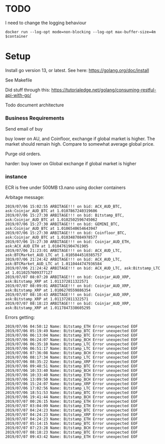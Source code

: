 # TODO
I need to change the logging behaviour
```
docker run --log-opt mode=non-blocking --log-opt max-buffer-size=4m $container
```

# Setup
Install go version 13, or latest.
See here:
https://golang.org/doc/install

See Makefile

Did stuff through this:
https://tutorialedge.net/golang/consuming-restful-api-with-go/

Todo document architecture

### Business Requirements
Send email of buy

buy lower on AU, and Coinfloor, exchange if global market is higher. The market should remain high. Compare to somewhat average global price.

Purge old orders.

harder: buy lower on Global exchange if global market is higher



### instance
ECR is free under 500MB
t3.nano using docker containers

Arbitage message:
```
2019/07/06 15:02:55 ARBITAGE!!! on bid: ACX_AUD_BTC, ask:Coinjar_AUD_BTC at 1.0107867240319606
2019/07/06 15:27:30 ARBITAGE!!! on bid: Bitstamp_BTC, ask:Coinjar_AUD_BTC at 1.0102502596745062
2019/07/06 15:27:30 ARBITAGE!!! on bid: GEMINI_BTC, ask:Coinjar_AUD_BTC at 1.0106540654643947
2019/07/06 15:27:30 ARBITAGE!!! on bid: Coinfloor_BTC, ask:Coinjar_AUD_BTC at 1.0103487084978577
2019/07/06 15:27:30 ARBITAGE!!! on bid: Coinjar_AUD_ETH, ask:ACX_AUD_ETH at 1.0104761904761905
2019/07/06 21:23:01 ARBITAGE!!! on bid: ACX_AUD_LTC, ask:BTCMarket_AUD_LTC at 1.0105044510385757
2019/07/06 21:24:42 ARBITAGE!!! on bid: ACX_AUD_LTC, ask:BTCMarket_AUD_LTC at 1.0110444747936584
2019/07/06 21:24:42 ARBITAGE!!! on bid: ACX_AUD_LTC, ask:Bitstamp_LTC at 1.0110257609377127
2019/07/07 08:07:20 ARBITAGE!!! on bid: Coinjar_AUD_XRP, ask:Bitstamp_XRP at 1.011372811322571
2019/07/07 08:09:01 ARBITAGE!!! on bid: Coinjar_AUD_XRP, ask:Bitstamp_XRP at 1.0106270559886354
2019/07/07 08:10:43 ARBITAGE!!! on bid: Coinjar_AUD_XRP, ask:Bitstamp_XRP at 1.011372811322571
2019/07/07 08:18:23 ARBITAGE!!! on bid: Coinjar_AUD_XRP, ask:Bitstamp_XRP at 1.0117847338605295
```

Errors getting:
```
2019/07/06 04:50:12 Name: Bitstamp_ETH Error unexpected EOF
2019/07/06 05:19:49 Name: Bitstamp_BTC Error unexpected EOF
2019/07/06 06:13:04 Name: Bitstamp_BTC Error unexpected EOF
2019/07/06 06:24:07 Name: Bitstamp_BCH Error unexpected EOF
2019/07/06 06:35:10 Name: Bitstamp_LTC Error unexpected EOF
2019/07/06 06:51:17 Name: Bitstamp_LTC Error unexpected EOF
2019/07/06 07:36:08 Name: Bitstamp_BCH Error unexpected EOF
2019/07/06 08:17:34 Name: Bitstamp_LTC Error unexpected EOF
2019/07/06 08:35:22 Name: Bitstamp_XRP Error unexpected EOF
2019/07/06 09:48:51 Name: Bitstamp_BTC Error unexpected EOF
2019/07/06 10:33:40 Name: Bitstamp_BCH Error unexpected EOF
2019/07/06 10:33:40 Name: Bitstamp_ETH Error unexpected EOF
2019/07/06 13:09:50 Name: Bitstamp_BCH Error unexpected EOF
2019/07/06 15:24:07 Name: Bitstamp_XRP Error unexpected EOF
2019/07/06 17:02:56 Name: Bitstamp_LTC Error unexpected EOF
2019/07/06 18:51:53 Name: Bitstamp_BTC Error unexpected EOF
2019/07/06 19:41:44 Name: Bitstamp_BCH Error unexpected EOF
2019/07/07 00:26:15 Name: Bitstamp_ETH Error unexpected EOF
2019/07/07 03:04:09 Name: Bitstamp_ETH Error unexpected EOF
2019/07/07 04:24:23 Name: Bitstamp_BTC Error unexpected EOF
2019/07/07 04:24:23 Name: Bitstamp_XRP Error unexpected EOF
2019/07/07 04:24:23 Name: Bitstamp_ETH Error unexpected EOF
2019/07/07 05:14:15 Name: Bitstamp_BTC Error unexpected EOF
2019/07/07 07:23:28 Name: Bitstamp_BCH Error unexpected EOF
2019/07/07 08:18:23 Name: Bitstamp_BTC Error unexpected EOF
2019/07/07 09:43:42 Name: Bitstamp_ETH Error unexpected EOF
```